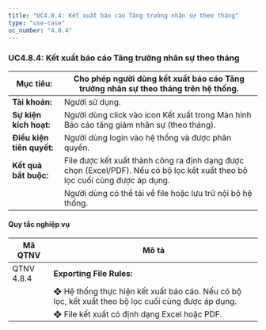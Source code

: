 ```yaml
---
title: "UC4.8.4: Kết xuất báo cáo Tăng trưởng nhân sự theo tháng"
type: "use-case"
uc_number: "4.8.4"
---
```


### UC4.8.4: Kết xuất báo cáo Tăng trưởng nhân sự theo tháng

| **Mục tiêu:** | Cho phép người dùng kết xuất báo cáo Tăng trưởng nhân sự theo tháng trên hệ thống. |
| --- | --- |
| **Tài khoản:** | Người sử dụng. |
| **Sự kiện kích hoạt:** | Người dùng click vào icon Kết xuất trong Màn hình Báo cáo tăng giảm nhân sự (theo tháng). |
| **Điều kiện tiên quyết:** | Người dùng login vào hệ thống và được phân quyền. |
| **Kết quả bắt buộc:** | File được kết xuất thành công ra định dạng được chọn (Excel/PDF). Nếu có bộ lọc kết xuất theo bộ lọc cuối cùng được áp dụng. |
|  | Người dùng có thể tải về file hoặc lưu trữ nội bộ hệ thống. |

#### Quy tắc nghiệp vụ

| **Mã QTNV** | **Mô tả** |
| --- | --- |
| QTNV 4.8.4 | **Exporting File Rules:** |
|  | ❖ Hệ thống thực hiện kết xuất báo cáo. Nếu có bộ lọc, kết xuất theo bộ lọc cuối cùng được áp dụng. |
|  | ❖ File kết xuất có định dạng Excel hoặc PDF. |

